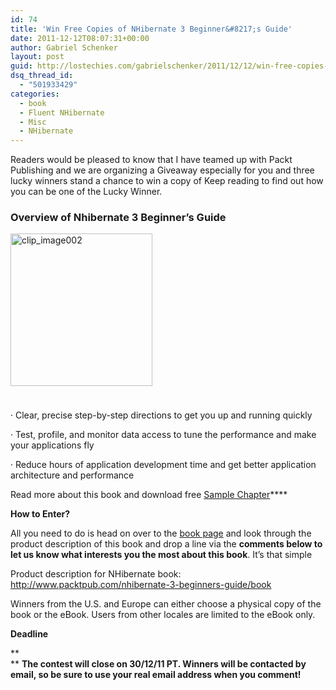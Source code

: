 ```yaml
---
id: 74
title: 'Win Free Copies of NHibernate 3 Beginner&#8217;s Guide'
date: 2011-12-12T08:07:31+00:00
author: Gabriel Schenker
layout: post
guid: http://lostechies.com/gabrielschenker/2011/12/12/win-free-copies-of-nhibernate-3-beginners-guide/
dsq_thread_id:
  - "501933429"
categories:
  - book
  - Fluent NHibernate
  - Misc
  - NHibernate
---
```

Readers would be pleased to know that I have teamed up with Packt Publishing and we are organizing a Giveaway especially for you and three lucky winners stand a chance to win a copy of Keep reading to find out how you can be one of the Lucky Winner. 

### Overview of Nhibernate 3 Beginner&#8217;s Guide

[<img style="background-image: none; border-bottom: 0px; border-left: 0px; margin: 0px 0px 24px; padding-left: 0px; padding-right: 0px; display: inline; border-top: 0px; border-right: 0px; padding-top: 0px" title="clip_image002" border="0" alt="clip_image002" src="http://lostechies.com/gabrielschenker/files/2011/12/clip_image002_thumb.jpg" width="227" height="244" />](http://lostechies.com/gabrielschenker/files/2011/12/clip_image002.jpg) 

· Clear, precise step-by-step directions to get you up and running quickly 

· Test, profile, and monitor data access to tune the performance and make your applications fly 

· Reduce hours of application development time and get better application architecture and performance 

Read more about this book and download free [Sample Chapter](http://www.packtpub.com/sites/default/files/6020OS-Chapter-3-Creating-a-%20Model.pdf?utm_source=packtpub&utm_medium=free&utm_campaign=pdf)**** 

**How to Enter?** 

All you need to do is head on over to the [book page](http://www.packtpub.com/nhibernate-3-beginners-guide/book) and look through the product description of this book and drop a line via the **comments below to let us know what interests you the most about this book**. It’s that simple 

Product description for NHibernate book: http://www.packtpub.com/nhibernate-3-beginners-guide/book 

Winners from the U.S. and Europe can either choose a physical copy of the book or the eBook. Users from other locales are limited to the eBook only. 

**Deadline** 

**  
** **The contest will close on 30/12/11 PT. Winners will be contacted by email, so be sure to use your real email address when you comment!**